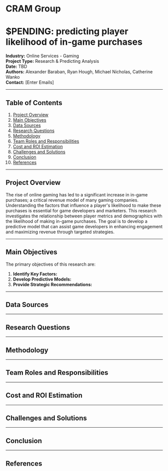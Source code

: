 # CRAM Group
# $PENDING: predicting player likelihood of in-game purchases

**Industry:** Online Services - Gaming\
**Project Type:** Research & Predicting Analysis\
**Date:** TBD\
**Authors:** Alexander Baraban, Ryan Hough, Michael Nicholas, Catherine Wanko\
**Contact:** [Enter Emails]

---

## Table of Contents

1. [Project Overview](#project-overview)
2. [Main Objectives](#main-objectives)
3. [Data Sources](#data-sources)
4. [Research Questions](#research-questions)
5. [Methodology](#methodology)
6. [Team Roles and Responsibilities](#team-roles-and-responsibilities)
7. [Cost and ROI Estimation](#cost-and-roi-estimation)
8. [Challenges and Solutions](#challenges-and-solutions)
9. [Conclusion](#conclusion)
10. [References](#references)

---

## Project Overview

The rise of online gaming has led to a significant increase in in-game purchases; a critical revenue model of many gaming companies. Understanding the factors that influence a player's likelihood to make these purchases is essential for game developers and marketers. This research investigates the relationship between player metrics and demographics with the likelihood of making in-game purchases. The goal is to develop a predictive model that can assist game developers in enhancing engagement and maximizing revenue through targeted strategies.

---

## Main Objectives

The primary objectives of this research are: 

1. **Identify Key Factors:**
2. **Develop Predictive Models:**
3. **Provide Strategic Recommendations:**

---

## Data Sources

---

## Research Questions

---

## Methodology

---

## Team Roles and Responsibilities

--- 

## Cost and ROI Estimation

---

## Challenges and Solutions

---

## Conclusion
 
---

## References
